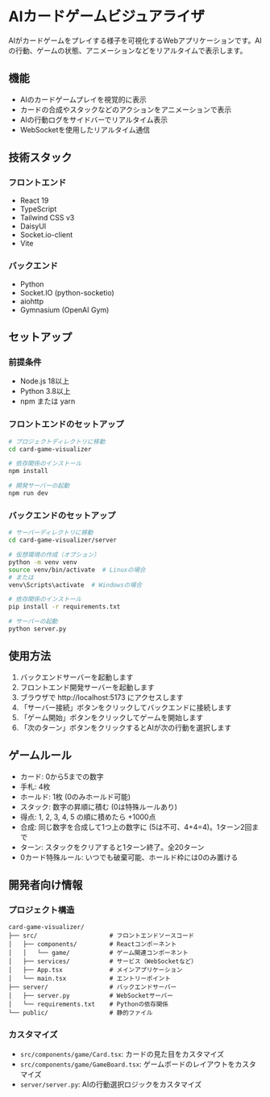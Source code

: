 # AIカードゲームビジュアライザ

AIがカードゲームをプレイする様子を可視化するWebアプリケーションです。AIの行動、ゲームの状態、アニメーションなどをリアルタイムで表示します。

## 機能

- AIのカードゲームプレイを視覚的に表示
- カードの合成やスタックなどのアクションをアニメーションで表示
- AIの行動ログをサイドバーでリアルタイム表示
- WebSocketを使用したリアルタイム通信

## 技術スタック

### フロントエンド
- React 19
- TypeScript
- Tailwind CSS v3
- DaisyUI
- Socket.io-client
- Vite

### バックエンド
- Python
- Socket.IO (python-socketio)
- aiohttp
- Gymnasium (OpenAI Gym)

## セットアップ

### 前提条件
- Node.js 18以上
- Python 3.8以上
- npm または yarn

### フロントエンドのセットアップ

```bash
# プロジェクトディレクトリに移動
cd card-game-visualizer

# 依存関係のインストール
npm install

# 開発サーバーの起動
npm run dev
```

### バックエンドのセットアップ

```bash
# サーバーディレクトリに移動
cd card-game-visualizer/server

# 仮想環境の作成（オプション）
python -m venv venv
source venv/bin/activate  # Linuxの場合
# または
venv\Scripts\activate  # Windowsの場合

# 依存関係のインストール
pip install -r requirements.txt

# サーバーの起動
python server.py
```

## 使用方法

1. バックエンドサーバーを起動します
2. フロントエンド開発サーバーを起動します
3. ブラウザで http://localhost:5173 にアクセスします
4. 「サーバー接続」ボタンをクリックしてバックエンドに接続します
5. 「ゲーム開始」ボタンをクリックしてゲームを開始します
6. 「次のターン」ボタンをクリックするとAIが次の行動を選択します

## ゲームルール

- カード: 0から5までの数字
- 手札: 4枚
- ホールド: 1枚 (0のみホールド可能)
- スタック: 数字の昇順に積む (0は特殊ルールあり)
- 得点: 1, 2, 3, 4, 5 の順に積めたら +1000点
- 合成: 同じ数字を合成して1つ上の数字に (5は不可、4+4=4)。1ターン2回まで
- ターン: スタックをクリアすると1ターン終了。全20ターン
- 0カード特殊ルール: いつでも破棄可能、ホールド枠には0のみ置ける

## 開発者向け情報

### プロジェクト構造

```
card-game-visualizer/
├── src/                    # フロントエンドソースコード
│   ├── components/         # Reactコンポーネント
│   │   └── game/           # ゲーム関連コンポーネント
│   ├── services/           # サービス（WebSocketなど）
│   ├── App.tsx             # メインアプリケーション
│   └── main.tsx            # エントリーポイント
├── server/                 # バックエンドサーバー
│   ├── server.py           # WebSocketサーバー
│   └── requirements.txt    # Pythonの依存関係
└── public/                 # 静的ファイル
```

### カスタマイズ

- `src/components/game/Card.tsx`: カードの見た目をカスタマイズ
- `src/components/game/GameBoard.tsx`: ゲームボードのレイアウトをカスタマイズ
- `server/server.py`: AIの行動選択ロジックをカスタマイズ
